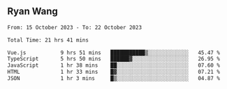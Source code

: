 ## Ryan Wang

<!--START_SECTION:waka-->

```txt
From: 15 October 2023 - To: 22 October 2023

Total Time: 21 hrs 41 mins

Vue.js           9 hrs 51 mins   ███████████▒░░░░░░░░░░░░░   45.47 %
TypeScript       5 hrs 50 mins   ██████▓░░░░░░░░░░░░░░░░░░   26.95 %
JavaScript       1 hr 38 mins    ██░░░░░░░░░░░░░░░░░░░░░░░   07.60 %
HTML             1 hr 33 mins    █▓░░░░░░░░░░░░░░░░░░░░░░░   07.21 %
JSON             1 hr 3 mins     █▒░░░░░░░░░░░░░░░░░░░░░░░   04.87 %
```

<!--END_SECTION:waka-->
